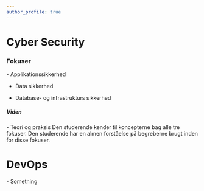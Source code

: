 ```yaml
---
author_profile: true
---
```


<h1>Cyber Security</h1>

<h3>Fokuser</h3>

<p>
  - Applikationssikkerhed
  
  - Data sikkerhed
  
  - Database- og infrastrukturs sikkerhed
</p>

<h5>Viden</h5>

<p>
  - Teori og praksis
    Den studerende kender til koncepterne bag alle tre fokuser.
    Den studerende har en almen forståelse på begreberne brugt inden for disse fokuser.
    
    
</p>


<h1>DevOps</h1>

<p>- Something</p>
